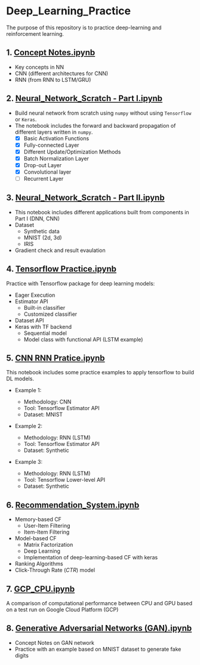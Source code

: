 # Deep_Learning_Practice
The purpose of this repository is to practice deep-learning and reinforcement learning. 

## 1. [Concept Notes.ipynb](https://github.com/shiwang0211/deep_learning_practice/blob/master/Concepts_Notes.ipynb)
- Key concepts in NN
- CNN (different architectures for CNN)
- RNN (from RNN to LSTM/GRU)


## 2. [Neural_Network_Scratch - Part I.ipynb](https://github.com/shiwang0211/deep_learning_practice/blob/master/Neural_Network_Scratch%20-%20Part%20I.ipynb)
- Build neural network from scratch using `numpy` without using `Tensorflow` or `Keras`. 
- The notebook includes the forward and backward propagation of different layers written in `numpy`.
  - [X] Basic Activation Functions
  - [X] Fully-connected Layer 
  - [X] Different Update/Optimization Methods
  - [X] Batch Normalization Layer
  - [X] Drop-out Layer
  - [X] Convolutional layer
  - [ ] Recurrent Layer

## 3. [Neural_Network_Scratch - Part II.ipynb](https://github.com/shiwang0211/deep_learning_practice/blob/master/Neural_Network_Scratch%20-%20Part%20II.ipynb)
- This notebook includes different applications built from components in Part I (DNN, CNN)
- Dataset
  - Synthetic data
  - MNIST (2d, 3d)
  - IRIS
- Gradient check and result evaulation

## 4. [Tensorflow Practice.ipynb](http://localhost:8890/notebooks/deep_learning_practice/Tensorflow%20Practice.ipynb)
Practice with Tensorflow package for deep learning models:
- Eager Execution
- Estimator API
    - Built-in classifier
    - Customized classifier
- Dataset API
- Keras with TF backend
    - Sequential model
    - Model class with functional API (LSTM example)

## 5. [CNN RNN Pratice.ipynb](https://github.com/shiwang0211/deep_learning_practice/blob/master/CNN%20RNN%20Practice.ipynb)
This notebook includes some practice examples to apply tensorflow to build DL models.
- Example 1:
  - Methodology: CNN 
  - Tool: Tensorflow Estimator API
  - Dataset: MNIST

- Example 2: 
  - Methodology: RNN (LSTM)
  - Tool: Tensorflow Estimator API
  - Dataset: Synthetic
  
- Example 3: 
  - Methodology: RNN (LSTM)
  - Tool: Tensorflow Lower-level API
  - Dataset: Synthetic

## 6. [Recommendation_System.ipynb](https://github.com/shiwang0211/deep_learning_practice/blob/master/Recommender_System.ipynb)
- Memory-based CF
    - User-Item Filtering
    - Item-Item Filtering
- Model-based CF
    - Matrix Factorization
    - Deep Learning
    - Implementation of deep-learning-based CF with keras
- Ranking Algorithms
- Click-Through Rate (*CTR*) model

## 7. [GCP_CPU.ipynb](https://github.com/shiwang0211/deep_learning_practice/blob/master/GCP_GPU.ipynb)
A comparison of computational performance between CPU and GPU based on a test run on Google Cloud Platform (GCP)

## 8. [Generative Adversarial Networks (GAN).ipynb](https://github.com/shiwang0211/deep_learning_practice/blob/master/Generative%20Adversarial%20Networks%20(GAN).ipynb)
- Concept Notes on GAN network
- Practice with an example based on MNIST dataset to generate fake digits

